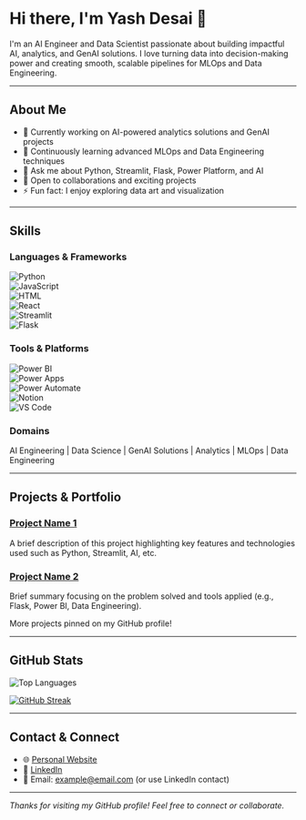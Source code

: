 # Hi there, I'm Yash Desai 👋

I'm an AI Engineer and Data Scientist passionate about building impactful AI, analytics, and GenAI solutions. I love turning data into decision-making power and creating smooth, scalable pipelines for MLOps and Data Engineering.

---

## About Me

- 🔭 Currently working on AI-powered analytics solutions and GenAI projects  
- 🌱 Continuously learning advanced MLOps and Data Engineering techniques  
- 💬 Ask me about Python, Streamlit, Flask, Power Platform, and AI  
- 🤝 Open to collaborations and exciting projects  
- ⚡ Fun fact: I enjoy exploring data art and visualization  

---

## Skills

### Languages & Frameworks  
![Python](https://img.shields.io/badge/-Python-333333?style=flat-square&logo=python)  
![JavaScript](https://img.shields.io/badge/-JavaScript-F7DF1E?style=flat-square&logo=javascript)  
![HTML](https://img.shields.io/badge/-HTML-E34F26?style=flat-square&logo=html5)  
![React](https://img.shields.io/badge/-React-61DAFB?style=flat-square&logo=react)  
![Streamlit](https://img.shields.io/badge/-Streamlit-FF4B4B?style=flat-square&logo=streamlit)  
![Flask](https://img.shields.io/badge/-Flask-000000?style=flat-square&logo=flask)  

### Tools & Platforms  
![Power BI](https://img.shields.io/badge/-Power%20BI-F2C811?style=flat-square&logo=powerbi)  
![Power Apps](https://img.shields.io/badge/-Power%20Apps-742774?style=flat-square&logo=powerapps)  
![Power Automate](https://img.shields.io/badge/-Power%20Automate-0984E3?style=flat-square&logo=microsoft-power-automate)  
![Notion](https://img.shields.io/badge/-Notion-000000?style=flat-square&logo=notion)  
![VS Code](https://img.shields.io/badge/-VS%20Code-007ACC?style=flat-square&logo=visual-studio-code)  

### Domains  
AI Engineering | Data Science | GenAI Solutions | Analytics | MLOps | Data Engineering

---

## Projects & Portfolio

### [Project Name 1](https://github.com/yash-td/project-name-1)  
A brief description of this project highlighting key features and technologies used such as Python, Streamlit, AI, etc.

### [Project Name 2](https://github.com/yash-td/project-name-2)  
Brief summary focusing on the problem solved and tools applied (e.g., Flask, Power BI, Data Engineering).

More projects pinned on my GitHub profile!

---

## GitHub Stats

![Top Languages](https://github-readme-stats.vercel.app/api/top-langs/?username=yash-td&layout=compact&theme=radical)

[![GitHub Streak](https://streak-stats.demolab.com?user=yash-td&theme=dark&exclude_days=Sun%2CSat)](https://git.io/streak-stats)

---

## Contact & Connect

- 🌐 [Personal Website](https://yashdesai.netlify.app)  
- 💼 [LinkedIn](https://www.linkedin.com/in/yash-desai)  
- 📧 Email: example@email.com (or use LinkedIn contact)  

---

*Thanks for visiting my GitHub profile! Feel free to connect or collaborate.*
